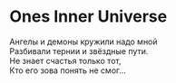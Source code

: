 # Ones Inner Universe

Ангелы и демоны кружили надо мной <br>
Разбивали тернии и звёздные пути. <br>
Не знает счастья только тот, <br>
Кто его зова понять не смог... <br>
